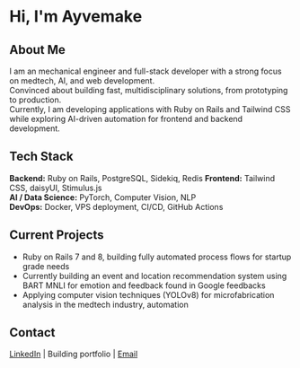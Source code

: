 # Hi, I'm Ayvemake  

## About Me  
I am an mechanical engineer and full-stack developer with a strong focus on medtech, AI, and web development.  
Convinced about building fast, multidisciplinary solutions, from prototyping to production.  
Currently, I am developing applications with Ruby on Rails and Tailwind CSS while exploring AI-driven automation for frontend and backend development.  

## Tech Stack  
**Backend:** Ruby on Rails, PostgreSQL, Sidekiq, Redis
**Frontend:** Tailwind CSS, daisyUI, Stimulus.js  
**AI / Data Science:** PyTorch, Computer Vision, NLP  
**DevOps:** Docker, VPS deployment, CI/CD, GitHub Actions  

## Current Projects  
- Ruby on Rails 7 and 8, building fully automated process flows for startup grade needs
- Currently building an event and location recommendation system using BART MNLI for emotion and feedback found in Google feedbacks  
- Applying computer vision techniques (YOLOv8) for microfabrication analysis in the medtech industry, automation

## Contact  
[LinkedIn]([https://www.linkedin.com/in/anil-kahraman-6a0875320/]) | Building portfolio | [Email](mailto:anilcan.kahraman@gmail.com)  
